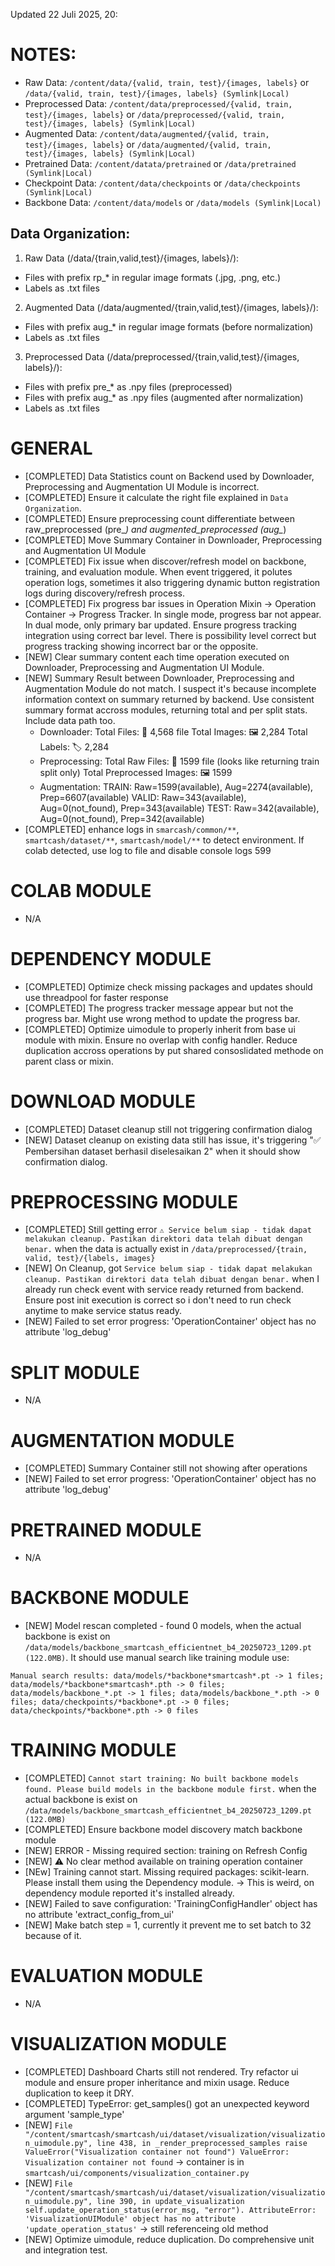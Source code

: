 Updated 22 Juli 2025, 20:
# NOTES:
- Raw Data: `/content/data/{valid, train, test}/{images, labels}` or `/data/{valid, train, test}/{images, labels} (Symlink|Local)`
- Preprocessed Data: `/content/data/preprocessed/{valid, train, test}/{images, labels}` or `/data/preprocessed/{valid, train, test}/{images, labels} (Symlink|Local)`
- Augmented Data: `/content/data/augmented/{valid, train, test}/{images, labels}` or `/data/augmented/{valid, train, test}/{images, labels} (Symlink|Local)`
- Pretrained Data: `/content/datata/pretrained` or `/data/pretrained (Symlink|Local)`
- Checkpoint Data: `/content/data/checkpoints` or `/data/checkpoints (Symlink|Local)`
- Backbone Data: `/content/data/models` or `/data/models (Symlink|Local)`

## Data Organization:
1. Raw Data (/data/{train,valid,test}/{images, labels}/):
  - Files with prefix rp_* in regular image formats (.jpg, .png, etc.)
  - Labels as .txt files
2. Augmented Data (/data/augmented/{train,valid,test}/{images, labels}/):
  - Files with prefix aug_* in regular image formats (before normalization)
  - Labels as .txt files
3. Preprocessed Data (/data/preprocessed/{train,valid,test}/{images, labels}/):
  - Files with prefix pre_* as .npy files (preprocessed)
  - Files with prefix aug_* as .npy files (augmented after normalization)
  - Labels as .txt files

# GENERAL
- [COMPLETED] Data Statistics count on Backend used by Downloader, Preprocessing and Augmentation UI Module is incorrect. 
- [COMPLETED] Ensure it calculate the right file explained in `Data Organization`.
- [COMPLETED] Ensure preprocessing count differentiate between raw_preprocessed (pre_*) and augmented_preprocessed (aug_*)
- [COMPLETED] Move Summary Container in Downloader, Preprocessing and Augmentation UI Module
- [COMPLETED] Fix issue when discover/refresh model on backbone, training, and evaluation module. When event triggered, it polutes operation logs, sometimes it also triggering dynamic button registration logs during discovery/refresh process. 
- [COMPLETED] Fix progress bar issues in Operation Mixin -> Operation Container -> Progress Tracker. In single mode, progress bar not appear. In dual mode, only primary bar updated. Ensure progress tracking integration using correct bar level. There is possibility level correct but progress tracking showing incorrect bar or the opposite. 
- [NEW] Clear summary content each time operation executed on Downloader, Preprocessing and Augmentation UI Module.
- [NEW] Summary Result between Downloader, Preprocessing and Augmentation Module do not match. I suspect it's because incomplete information context on summary returned by backend. Use consistent summary format accross modules, returning total and per split stats. Include data path too.
  - Downloader:
    Total Files: 📁 4,568 file
    Total Images: 🖼️ 2,284
    Total Labels: 🏷️ 2,284
  - Preprocessing:
    Total Raw Files: 📁 1599 file (looks like returning train split only)
    Total Preprocessed Images: 🖼️ 1599
  - Augmentation:
    TRAIN: Raw=1599(available), Aug=2274(available), Prep=6607(available)
    VALID: Raw=343(available), Aug=0(not_found), Prep=343(available)
    TEST: Raw=342(available), Aug=0(not_found), Prep=342(available)
- [COMPLETED] enhance logs in `smarcash/common/**`, `smartcash/dataset/**`, `smartcash/model/**` to detect environment. If colab detected, use log to file and disable console logs 
599
# COLAB MODULE
- N/A

# DEPENDENCY MODULE
- [COMPLETED] Optimize check missing packages and updates should use threadpool for faster response
- [COMPLETED] The progress tracker message appear but not the progress bar. Might use wrong method to update the progress bar.
- [COMPLETED] Optimize uimodule to properly inherit from base ui module with mixin. Ensure no overlap with config handler. Reduce duplication accross operations by put shared consoslidated methode on parent class or mixin.

# DOWNLOAD MODULE
- [COMPLETED] Dataset cleanup still not triggering confirmation dialog
- [NEW] Dataset cleanup on existing data still has issue, it's triggering "✅ Pembersihan dataset berhasil diselesaikan 2" when it should show confirmation dialog.

# PREPROCESSING MODULE
- [COMPLETED] Still getting error `⚠️ Service belum siap - tidak dapat melakukan cleanup. Pastikan direktori data telah dibuat dengan benar.` when the data is actually exist in `/data/preprocessed/{train, valid, test}/{labels, images}`
- [NEW] On Cleanup, got `Service belum siap - tidak dapat melakukan cleanup. Pastikan direktori data telah dibuat dengan benar.` when I already run check event with service ready returned from backend. Ensure post init execution is correct so i don't need to run check anytime to make service status ready. 
- [NEW] Failed to set error progress: 'OperationContainer' object has no attribute 'log_debug'
# SPLIT MODULE
- N/A

# AUGMENTATION MODULE
- [COMPLETED] Summary Container still not showing after operations
- [NEW] Failed to set error progress: 'OperationContainer' object has no attribute 'log_debug'

# PRETRAINED MODULE
- N/A

# BACKBONE MODULE
- [NEW]  Model rescan completed - found 0 models, when the actual backbone is exist on  `/data/models/backbone_smartcash_efficientnet_b4_20250723_1209.pt (122.0MB)`. It should use manual search like training module use:
```
Manual search results: data/models/*backbone*smartcash*.pt -> 1 files; data/models/*backbone*smartcash*.pth -> 0 files; data/models/backbone_*.pt -> 1 files; data/models/backbone_*.pth -> 0 files; data/checkpoints/*backbone*.pt -> 0 files; data/checkpoints/*backbone*.pth -> 0 files
```

# TRAINING MODULE
- [COMPLETED] `Cannot start training: No built backbone models found. Please build models in the backbone module first.` when the actual backbone is exist on  `/data/models/backbone_smartcash_efficientnet_b4_20250723_1209.pt (122.0MB)`
- [COMPLETED] Ensure backbone model discovery match backbone module
- [NEW] ERROR - Missing required section: training on Refresh Config
- [NEW] ⚠️ No clear method available on training operation container
- [NEw] Training cannot start. Missing required packages: scikit-learn. Please install them using the Dependency module. -> This is weird, on dependency module reported it's installed already. 
- [NEW] Failed to save configuration: 'TrainingConfigHandler' object has no attribute 'extract_config_from_ui'
- [NEW] Make batch step = 1, currently it prevent me to set batch to 32 because of it. 
# EVALUATION MODULE
- N/A 

# VISUALIZATION MODULE

- [COMPLETED] Dashboard Charts still not rendered. Try refactor ui module and ensure  proper inheritance and mixin usage. Reduce duplication to keep it DRY.
- [COMPLETED] TypeError: get_samples() got an unexpected keyword argument 'sample_type' 
- [NEW] `File "/content/smartcash/smartcash/ui/dataset/visualization/visualization_uimodule.py", line 438, in _render_preprocessed_samples raise ValueError("Visualization container not found") ValueError: Visualization container not found` -> container is in `smartcash/ui/components/visualization_container.py`
- [NEW] `File "/content/smartcash/smartcash/ui/dataset/visualization/visualization_uimodule.py", line 390, in update_visualization self.update_operation_status(error_msg, "error"). AttributeError: 'VisualizationUIModule' object has no attribute 'update_operation_status'` -> still referenceing old method
- [NEW] Optimize uimodule, reduce duplication. Do comprehensive unit and integration test. 

